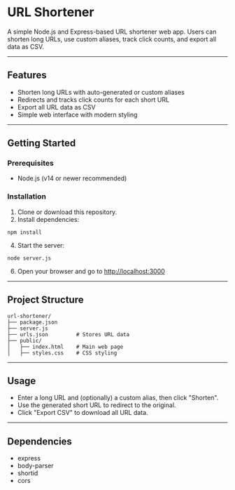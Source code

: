 # URL Shortener

A simple Node.js and Express-based URL shortener web app. Users can shorten long URLs, use custom aliases, track click counts, and export all data as CSV.

---

## Features

- Shorten long URLs with auto-generated or custom aliases
- Redirects and tracks click counts for each short URL
- Export all URL data as CSV
- Simple web interface with modern styling

---
## Getting Started

### Prerequisites
- Node.js (v14 or newer recommended)

### Installation
1. Clone or download this repository.
2. Install dependencies:
```
npm install
```
   
4. Start the server:
```
node server.js
```
   
6. Open your browser and go to [http://localhost:3000](http://localhost:3000)

---

## Project Structure
```
url-shortener/
├── package.json
├── server.js
├── urls.json         # Stores URL data
├── public/
│   ├── index.html    # Main web page
│   ├── styles.css    # CSS styling
```

---

## Usage
- Enter a long URL and (optionally) a custom alias, then click "Shorten".
- Use the generated short URL to redirect to the original.
- Click "Export CSV" to download all URL data.

---

## Dependencies
- express
- body-parser
- shortid
- cors
